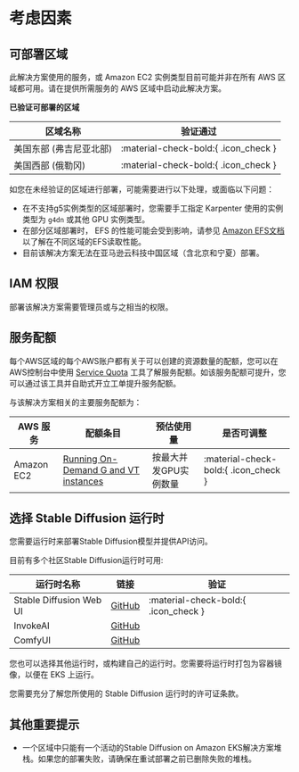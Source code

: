 # 考虑因素

## 可部署区域
此解决方案使用的服务，或 Amazon EC2 实例类型目前可能并非在所有 AWS 区域都可用。请在提供所需服务的 AWS 区域中启动此解决方案。

**已验证可部署的区域**

| 区域名称           | 验证通过 |
|----------------|---------------------------------------|
| 美国东部 (弗吉尼亚北部)  | :material-check-bold:{ .icon_check }  |
| 美国西部 (俄勒冈)     | :material-check-bold:{ .icon_check }  |

如您在未经验证的区域进行部署，可能需要进行以下处理，或面临以下问题：

* 在不支持g5实例类型的区域部署时，您需要手工指定 Karpenter 使用的实例类型为 `g4dn` 或其他 GPU 实例类型。
* 在部分区域部署时， EFS 的性能可能会受到影响，请参见 [Amazon EFS文档](https://docs.aws.amazon.com/efs/latest/ug/limits.html#:~:text=Total%20default%20Elastic%20Throughput) 以了解在不同区域的EFS读取性能。
* 目前该解决方案无法在亚马逊云科技中国区域（含北京和宁夏）部署。

## IAM 权限

部署该解决方案需要管理员或与之相当的权限。

## 服务配额

每个AWS区域的每个AWS账户都有关于可以创建的资源数量的配额，您可以在AWS控制台中使用 [Service Quota](https://console.aws.amazon.com/servicequotas/home/) 工具了解服务配额。如该服务配额可提升，您可以通过该工具并自助式开立工单提升服务配额。

与该解决方案相关的主要服务配额为：

| AWS 服务 | 配额条目 | 预估使用量 | 是否可调整 |
|---------|---------|-----------|-----------|
| Amazon EC2  | [Running On-Demand G and VT instances](https://console.aws.amazon.com/servicequotas/home/services/ec2/quotas/L-DB2E81BA) | 按最大并发GPU实例数量 | :material-check-bold:{ .icon_check }  |


## 选择 Stable Diffusion 运行时

您需要运行时来部署Stable Diffusion模型并提供API访问。

目前有多个社区Stable Diffusion运行时可用:

| 运行时名称           | 链接 |  验证  |
|----------------|-----------------|----------------------|
| Stable Diffusion Web UI  | [GitHub](https://github.com/AUTOMATIC1111/stable-diffusion-webui) | :material-check-bold:{ .icon_check }  |
| InvokeAI     | [GitHub](https://github.com/invoke-ai/InvokeAI) |   |
| ComfyUI     | [GitHub](https://github.com/comfyanonymous/ComfyUI) |   |

您也可以选择其他运行时，或构建自己的运行时。您需要将运行时打包为容器镜像，以便在 EKS 上运行。

您需要充分了解您所使用的 Stable Diffusion 运行时的许可证条款。

## 其他重要提示

- 一个区域中只能有一个活动的Stable Diffusion on Amazon EKS解决方案堆栈。如果您的部署失败，请确保在重试部署之前已删除失败的堆栈。